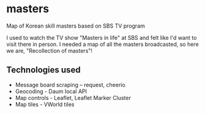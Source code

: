 # masters
Map of Korean skill masters based on SBS TV program

I used to watch the TV show "Masters in life" at SBS and felt like I'd want to visit there in person. I needed a map of all the masters broadcasted, so here we are, "Recollection of masters"!

## Technologies used

* Message board scraping – request, cheerio
* Geocoding - Daum local API
* Map controls - Leaflet, Leaflet Marker Cluster
* Map tiles - VWorld tiles

